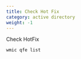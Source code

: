 ```yaml
---
title: Check Hot Fix
category: active directory
weight: -1
---
```


Check HotFix 
```powershell
wmic qfe list
```